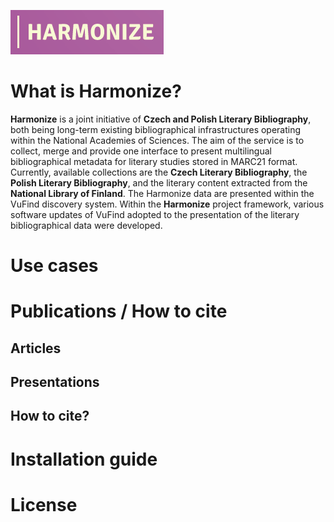 ![alt text](https://github.com/CHC-Computations/Harmonize/blob/main/Zrzut%20ekranu%202022-12-19%20o%2017.24.37.png?raw=true)

# What is Harmonize?

**Harmonize** is a joint initiative of **Czech and Polish Literary Bibliography**, both being long-term existing bibliographical infrastructures operating within the National Academies of Sciences. The aim of the service is to collect, merge and provide one interface to present multilingual bibliographical metadata for literary studies stored in MARC21 format. Currently, available collections are the **Czech Literary Bibliography**, the **Polish Literary Bibliography**, and the literary content extracted from the **National Library of Finland**. The Harmonize data are presented within the VuFind discovery system. Within the **Harmonize** project framework, various software updates of VuFind adopted to the presentation of the literary bibliographical data were developed. 


# Use cases

# Publications / How to cite 

## Articles

## Presentations

## How to cite?

# Installation guide

# License
